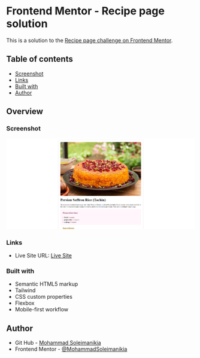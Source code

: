 # Frontend Mentor - Recipe page solution

This is a solution to the [Recipe page challenge on Frontend Mentor](https://www.frontendmentor.io/challenges/recipe-page-KiTsR8QQKm).

## Table of contents
  - [Screenshot](#screenshot)
  - [Links](#links)
  - [Built with](#built-with)
- [Author](#author)

## Overview

### Screenshot

![](./docs/assets/imgs/recipe-page.png)


### Links
- Live Site URL: [Live Site]( https://mohammadsoleimanikia.github.io/recipe-page/)

### Built with
- Semantic HTML5 markup
- Tailwind
- CSS custom properties
- Flexbox
- Mobile-first workflow

## Author

- Git Hub - [Mohammad Soleimanikia](https://github.com/MohammadSoleimanikia)
- Frontend Mentor - [@MohammadSoleimanikia](https://www.frontendmentor.io/profile/MohammadSoleimanikia)
